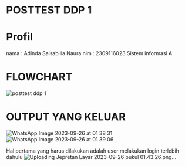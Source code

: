 # POSTTEST DDP 1
# Profil
nama : Adinda Salsabilla Naura
nim : 2309116023
Sistem informasi A

# FLOWCHART
![posttest ddp 1](https://github.com/salsabllanr/DDP/assets/144398756/46da181a-015c-4b4b-84c3-840311cda24b)

# OUTPUT YANG KELUAR
![WhatsApp Image 2023-09-26 at 01 38 31](https://github.com/salsabllanr/DDP/assets/144398756/00d999fb-09ae-46c4-8386-b8e4aa25eea3)
![WhatsApp Image 2023-09-26 at 01 39 06](https://github.com/salsabllanr/DDP/assets/144398756/2f242a23-d401-4d36-941d-eb5e15157119)

Hal pertama yang harus dilakukan adalah user melakukan login terlebih dahulu
![Uploading Jepretan Layar 2023-09-26 pukul 01.43.26.png…]()

